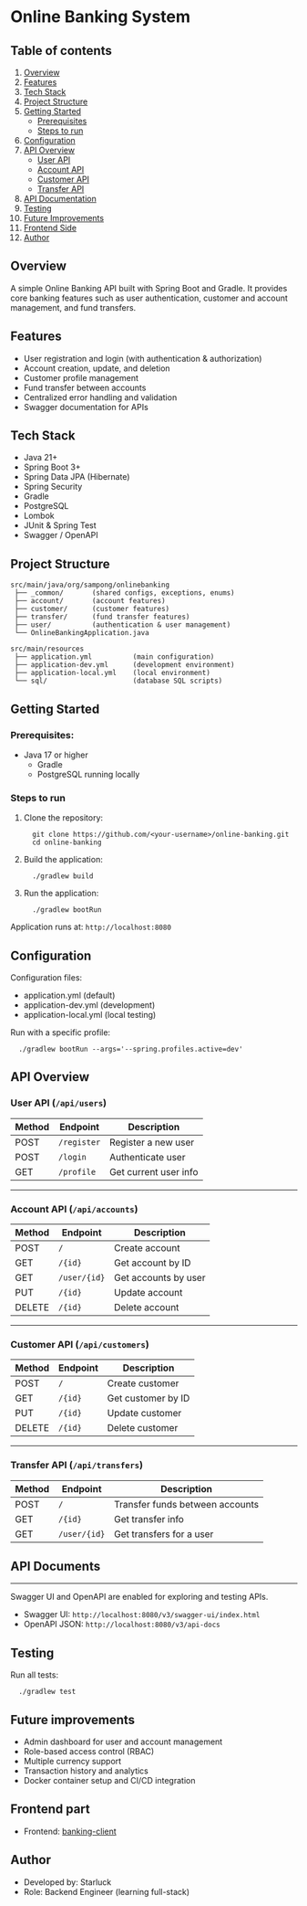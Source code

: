# Online Banking System

## Table of contents

1. [Overview](#overview)
2. [Features](#features)
3. [Tech Stack](#tech-stack)
4. [Project Structure](#project-structure)
5. [Getting Started](#getting-started)
    - [Prerequisites](#prerequisites)
    - [Steps to run](#steps-to-run)
6. [Configuration](#configuration)
7. [API Overview](#api-overview)
    - [User API](#user-api-apiusers)
    - [Account API](#account-api-apiaccounts)
    - [Customer API](#customer-api-apicustomers)
    - [Transfer API](#transfer-api-apitransfers)
8. [API Documentation](#-api-documents)
9. [Testing](#testing)
10. [Future Improvements](#future-improvements)
11. [Frontend Side](#frontend-part)
12. [Author](#author)

## Overview
A simple Online Banking API built with Spring Boot and Gradle.
It provides core banking features such as user authentication, customer and account management, and fund transfers.

## Features
- User registration and login (with authentication & authorization)
- Account creation, update, and deletion
- Customer profile management
- Fund transfer between accounts
- Centralized error handling and validation
- Swagger documentation for APIs

## Tech Stack
- Java 21+
- Spring Boot 3+
- Spring Data JPA (Hibernate)
- Spring Security
- Gradle
- PostgreSQL
- Lombok
- JUnit & Spring Test
- Swagger / OpenAPI

## Project Structure

```text
src/main/java/org/sampong/onlinebanking
 ├── _common/       (shared configs, exceptions, enums)
 ├── account/       (account features)
 ├── customer/      (customer features)
 ├── transfer/      (fund transfer features)
 ├── user/          (authentication & user management)
 └── OnlineBankingApplication.java

src/main/resources
 ├── application.yml          (main configuration)
 ├── application-dev.yml      (development environment)
 ├── application-local.yml    (local environment)
 └── sql/                     (database SQL scripts)
```

## Getting Started

### Prerequisites:
- Java 17 or higher
  - Gradle
  - PostgreSQL running locally

### Steps to run

1. Clone the repository:
    ```shell
      git clone https://github.com/<your-username>/online-banking.git
      cd online-banking
    ```
2. Build the application:
    ```shell
      ./gradlew build
    ```
3. Run the application:
    ```shell
      ./gradlew bootRun
    ```

Application runs at: `http://localhost:8080`

## Configuration

Configuration files:
- application.yml          (default)
- application-dev.yml      (development)
- application-local.yml    (local testing)

Run with a specific profile:
```shell
  ./gradlew bootRun --args='--spring.profiles.active=dev'
```

## API Overview

### User API (`/api/users`)

| Method | Endpoint    | Description           |
|--------|-------------|-----------------------|
| POST   | `/register` | Register a new user   |
| POST   | `/login`    | Authenticate user     |
| GET    | `/profile`  | Get current user info |

---

### Account API (`/api/accounts`)

| Method | Endpoint     | Description          |
|--------|--------------|----------------------|
| POST   | `/`          | Create account       |
| GET    | `/{id}`      | Get account by ID    |
| GET    | `/user/{id}` | Get accounts by user |
| PUT    | `/{id}`      | Update account       |
| DELETE | `/{id}`      | Delete account       |

---

### Customer API (`/api/customers`)

| Method | Endpoint | Description        |
|--------|----------|--------------------|
| POST   | `/`      | Create customer    |
| GET    | `/{id}`  | Get customer by ID |
| PUT    | `/{id}`  | Update customer    |
| DELETE | `/{id}`  | Delete customer    |

---

### Transfer API (`/api/transfers`)

| Method | Endpoint     | Description                     |
|--------|--------------|---------------------------------|
| POST   | `/`          | Transfer funds between accounts |
| GET    | `/{id}`      | Get transfer info               |
| GET    | `/user/{id}` | Get transfers for a user        |

## API Documents
------------------------------------------------------------
Swagger UI and OpenAPI are enabled for exploring and testing APIs.

- Swagger UI:   `http://localhost:8080/v3/swagger-ui/index.html`
- OpenAPI JSON: `http://localhost:8080/v3/api-docs`

## Testing
Run all tests:
```shell
  ./gradlew test
```

## Future improvements
- Admin dashboard for user and account management
- Role-based access control (RBAC)
- Multiple currency support
- Transaction history and analytics
- Docker container setup and CI/CD integration

## Frontend part
- Frontend: [banking-client](https://gitlab.com/online-banking2/banking-client)

## Author
- Developed by: Starluck
- Role: Backend Engineer (learning full-stack)
